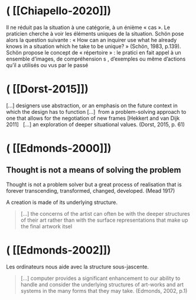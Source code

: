 # ( [[Chiapello-2020]])


Il ne réduit pas la situation à une catégorie, à un énième « cas ». Le praticien cherche à voir les éléments uniques de la situation. Schön pose alors la question suivante : « How can an inquirer use what he already knows in a situation which he take to be unique? » (Schön, 1983, p.139). Schön propose le concept de « répertoire » : le pratici en fait appel à un ensemble d’images, de compréhension s , d’exemples ou même d’actions qu’il a utilisés ou vus par le passé



# ( [[Dorst-2015]])


 [...] designers use abstraction, or an emphasis on the future context in which the design has to function [...]  from a problem-solving approach to one that allows for the negotiation of new frames [Hekkert and van Dijk 2011]   [...] an exploration of deeper situational values. (Dorst, 2015, p. 61)



# ( [[Edmonds-2000]])


Thought is not a means of solving the problem
---------------------------------------------


Thought is not a problem solver but a great process of realisation that is forever transcending, transformed, changed, developed. (Mead 1917)


A creation is made of its underlying structure.

> [...] the concerns of the artist can often be with the deeper structures of their art rather than with the surface representations that make up the final artwork itsel



# ( [[Edmonds-2002]])


Les ordinateurs nous aide avec la structure sous-jascente.

> [...] computer provides a significant enhancement to our ability to handle and consider the underlying structures of art-works and art systems in the many forms that they may take. (Edmonds, 2002, p.1)



